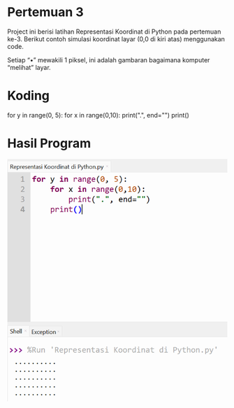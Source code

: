 # Pertemuan 3
Project ini berisi latihan Representasi Koordinat di Python pada pertemuan ke-3.
Berikut contoh simulasi koordinat layar (0,0 di kiri atas)
menggunakan code.

Setiap “•” mewakili 1 piksel, ini adalah gambaran
bagaimana komputer “melihat” layar.

# Koding
for y in range(0, 5):
    for x in range(0,10):
        print(".", end="")
    print()

# Hasil Program
![Hasil Program](../screenshots/praktikum1.png)
